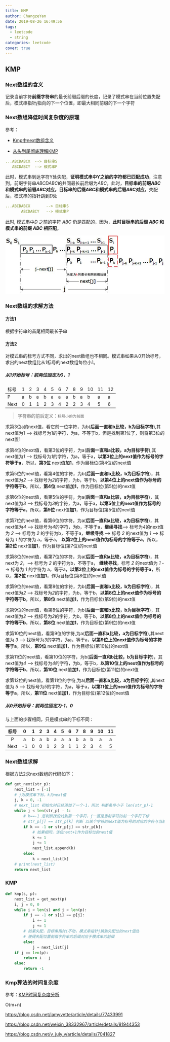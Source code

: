 ```yaml
---
title: KMP
author: ChangzeYan
date: 2019-08-26 16:49:56
tags:
  - leetcode
  - string
categories: leetcode
cover: true
---
```


## KMP

### Next数组的含义
记录当前字符**前缀字符串**的最长前缀后缀的长度，记录了模式串在当前位置失配后，模式串指针*j*指向的下一个位置，即最大相同前缀的下一个字符

### Next数组降低时间复杂度的原理
参考：
- [Kmp中next数组含义](https://blog.csdn.net/TesuZer/article/details/81031351)

- [从头到尾彻底理解KMP](https://blog.csdn.net/v_july_v/article/details/7041827)

```yaml
...ABCDABCX  --> 目标串S
   ABCDABCY  --> 模式串P
```
此时，模式串到达字符Y处失配，**证明模式串中Y之前的字符都已匹配成功**，注意到，前缀字符串*ABCDABC*的共同最长前后缀为*ABC*，此时，**目标串的前缀*ABC*和模式串的前缀*ABC*对应，目标串的后缀*ABC*和模式串的后缀*ABC*对应**，失配后，模式串的指针跳到*D*处

```yaml
...ABCDABCX       --> 目标串S
       ABCDABCY   --> 模式串P
```

此时, 模式串中*D* 之前的字符 *ABC* 仍是匹配的，因为，**此时目标串的后缀 *ABC* 和 模式串的前缀 *ABC* 相匹配**。

![Next数组作用图示](https://github.com/ChangzeYan/ChangzeYan.github.io/raw/hexo/source/pic/KMP_1.jpg)


### Next数组的求解方法

#### 方法1
根据字符串的首尾相同最长子串

#### 方法2

对模式串的标号方式不同，求出的next数组也不相同。模式串如果从0开始标号，求出的next数组比从1标号的next数组每位小1。

##### 从1开始标号：前两位固定为0、1

<table>
    <thead>
        <tr>
            <td class='td'>标号</td>
            <td class='td'>1</td>
            <td class='td'>2</td>
            <td class='td'>3</td>
            <td class='td'>4</td>
            <td class='td'>5</td>
            <td class='td'>6</td>
            <td class='td'>7</td>
            <td class='td'>8</td>
            <td class='td'>9</td>
            <td class='td'>10</td>
            <td class='td'>11</td>
            <td class='td'>12</td>
        </tr>
    </thead>
    <tbody>
        <tr>
            <td class='td'>P</td>
            <td class='td'>a</td>
            <td class='td'>b</td>
            <td class='td'>a</td>
            <td class='td'>b</td>
            <td class='td'>a</td>
            <td class='td'>a</td>
            <td class='td'>a</td>
            <td class='td'>b</td>
            <td class='td'>a</td>
            <td class='td'>b</td>
            <td class='td'>a</td>
            <td class='td'>a</td>
        </tr>
        <tr>
            <td class='td'>Next</td>
            <td class='td'>0</td>
            <td class='td'>1</td>
            <td class='td'>1</td>
            <td class='td'>2</td>
            <td class='td'>3</td>
            <td class='td'>4</td>
            <td class='td'>2</td>
            <td class='td'>2</td>
            <td class='td'>3</td>
            <td class='td'>4</td>
            <td class='td'>5</td>
            <td class='td'>6</td>
        </tr>
    </tbody>
</table>

>字符串的前后定义：`标号小的为前面`

求第3位a的next值，看它前一位字符，为b(**后面一直和b比较，b为目标字符**),其next值为1 ——> 找标号为1的字符，为a，不等于b，但是找到第1位了，则将第3位的next置1

求第4位的next值，看第3位的字符，为a(**后面一直和a比较，a为目标字符**),其next值为*1* --> 找标号为*1*的字符，为a，等于a，**以第3位上的next值作为标号的字符等于a**，所以，**第3位** next值**加1**，作为目标位(第4位)的next值

求第5位的next值，看第4位的字符，为b(**后面一直和b比较，b为目标字符**)，其next值为*2*  --> 找标号为*2*的字符，为b，等于b，**以第4位上的next值作为标号的字符等于b**，所以，**第4位** next值**加1**，作为目标位(第5位)的next值

求第6位的next值，看第5位的字符，为a(**后面一直和a比较，a为目标字符**)，其next值为*3*  --> 找标号为*3*的字符，为a，等于a，**以第5位上的next值作为标号的字符等于a**，所以，**第5位** next值**加1**，作为目标位(第5位)的next值

求第7位的next值，看第6位的字符，为a(**后面一直和a比较，a为目标字符**)，其next值为*4*  --> 找标号为*4*的字符，为b，不等于a，**继续寻找**--> 标号为*4*的next值为 *2* --> 标号为 *2* 的字符为b，不等于a，**继续寻找**  --> 标号 *2* 的next值为 *1* --> 标号为 *1* 的字符为 a，等于a， **以第2位上的next值作为标号的字符等于a**，所以，**第2位** next值**加1**，作为目标位(第7位)的next值

求第8位的next值，看第7位的字符，为a(**后面一直和a比较，a为目标字符**)，其next为 *2*，--> 标号为 *2* 的字符为b，不等于a， **继续寻找**，标号 *2* 的next值为 *1* --> 标号为 *1* 的字符为 a，等于a，**以第2位上的next值作为标号的字符等于a**，所以，**第2位** next值**加1**，作为目标位(第8位)的next值

求第9位的next值，看第8位的字符，为b(**后面一直和b比较，b为目标字符**)，其next值为*2*  --> 找标号为*2*的字符，为b，等于b，**以第8位上的next值作为标号的字符等于b**，所以，**第8位** next值**加1**，作为目标位(第9位)的next值

求第9位的next值，看第8位的字符，为b(**后面一直和b比较，b为目标字符**)，其next值为*2*  --> 找标号为*2*的字符，为b，等于b，**以第8位上的next值作为标号的字符等于b**，所以，**第8位** next值**加1**，作为目标位(第9位)的next值

求第10位的next值，看第9位的字符,为a(**后面一直和a比较，a为目标字符**),其next值为 *3* --> 找标号为*3*的字符，为a，等于a，**以第9位上的next值作为标号的字符等于a**，所以，**第9位** next值**加1**，作为目标位(第10位)的next值

求第11位的next值，看第10位的字符，为b(**后面一直和b比较，b为目标字符**)，其next值为*4*  --> 找标号为*4*的字符，为b，等于b，**以第10位上的next值作为标号的字符等于b**，所以，**第10位** next值**加1**，作为目标位(第11位)的next值

求第12位的next值，看第11位的字符,为a(**后面一直和a比较，a为目标字符**),其next值为 *5* --> 找标号为*5*的字符，为a，等于a，**以第11位上的next值作为标号的字符等于a**，所以，**第11位** next值**加1**，作为目标位(第12位)的next值

##### 从0开始标号：前两位固定为-1、0
与上面的步骤相同，只是模式串的下标不同：

| 标号 |0|1|2|3|4|5|6|7|8|9|10|11|
|:-: | :-: | :-: | :-: | :-:|:-: | :-: | :-: | :-:|:-: | :-: | :-: | :-:|
|P | a|b|a|b|a|a|a|b|a|b|a|a|
|Next|-1|0|0|1|2|3|1|1|2|3|4|5|


### Next数组求解
根据方法2求next数组的代码如下：
```python
def get_next(str_p):
    next_list = [-1]
    # j为模式串下标，k为next值
    j, k = 0, -1
    # next_list 初始化时已经添加了一个-1，所以 判断条件小于 len(str_p)-1
    while j < len(str_p) - 1:
        # k==-1 是判断找没找到第一个字符，j一直是当前字符的前一个字符下标
        # str_p[j] == str_p[k] 判断 以某个字符的next值为标号的对应的字符与当前位前一位字符是否相同
        if k == -1 or str_p[j] == str_p[k]:
            # 如果相同，该位next+1作为目标位的next值
            k += 1
            j += 1
            next_list.append(k)
        else:
            k = next_list[k]
    # print(next_list)
    return next_list
```

### KMP
```python
def kmp(s, p):
    next_list = get_next(p)
    i, j = 0, 0
    while i < len(s) and j < len(p):
        if j == -1 or s[i] == p[j]:
            i += 1
            j += 1
        # 如果失配，目标串指针i不动，模式串指针j跳到失配位的next值处
        # 使得失配位置前缀字符串的后缀对应于模式串的前缀
        else:
            j = next_list[j]
    if j == len(p):
        return i - j
    else:
        return -1
```

### Kmp算法的时间复杂度
参考：[KMP时间复杂度分析](https://blog.csdn.net/niukai1768/article/details/79579709)

O(m+n)

https://blog.csdn.net/iamyvette/article/details/77433991

https://blog.csdn.net/weixin_38332967/article/details/81944353

https://blog.csdn.net/v_july_v/article/details/7041827
